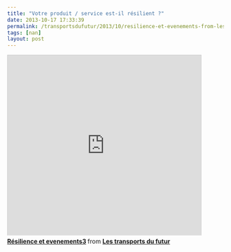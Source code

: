```yaml
---
title: "Votre produit / service est-il résilient ?"
date: 2013-10-17 17:33:39
permalink: /transportsdufutur/2013/10/resilience-et-evenements-from-les-transports-du-futur.html
tags: [nan]
layout: post
---
```


<iframe src="http://www.slideshare.net/slideshow/embed_code/27299936" width="450" height="420" frameborder="0" marginwidth="0" marginheight="0" scrolling="no" style="border: 1px solid #CCC; border-width: 1px 1px 0; margin-bottom: 5px;"> </iframe> <div style="margin-bottom: 5px;"> <strong> <a title="Résilience et evenements3" href="https://fr.slideshare.net/transportsdufutur/rsilience-et-evenements3" target="_blank">Résilience et evenements3</a> </strong> from <strong><a href="http://www.slideshare.net/transportsdufutur" target="_blank">Les transports du futur</a></strong> </div>
